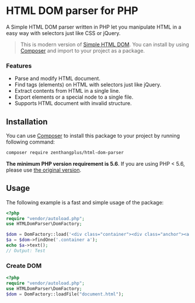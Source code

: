 # HTML DOM parser for PHP

A Simple HTML DOM parser written in PHP let you manipulate HTML in a easy way with selectors just like CSS or jQuery.

> This is modern version of [Simple HTML DOM](https://simplehtmldom.sourceforge.io/). 
You can install by using [Composer](https://getcomposer.org/) and import to your project as a package.

### Features

- Parse and modify HTML document.
- Find tags (elements) on HTML with selectors just like jQuery.
- Extract contents from HTML in a single line.
- Export elements or a special node to a single file.
- Supports HTML document with invalid structure.

## Installation

You can use [Composer](https://getcomposer.org/) to install this package to your project by running following command:

```bash
composer require zenthangplus/html-dom-parser
```

**The minimum PHP version requirement is 5.6**. If you are using PHP < 5.6, please use [the original version](https://simplehtmldom.sourceforge.io/).

## Usage

The following example is a fast and simple usage of the package:

```php
<?php
require "vendor/autoload.php";
use HTMLDomParser\DomFactory;

$dom = DomFactory::load('<div class="container"><div class="anchor"><a href="#">Test</a></div></div>');
$a = $dom->findOne('.container a');
echo $a->text();
// Output: Test
```

### Create DOM
```php
<?php
require "vendor/autoload.php";
use HTMLDomParser\DomFactory;
$dom = DomFactory::loadFile("document.html");
```
